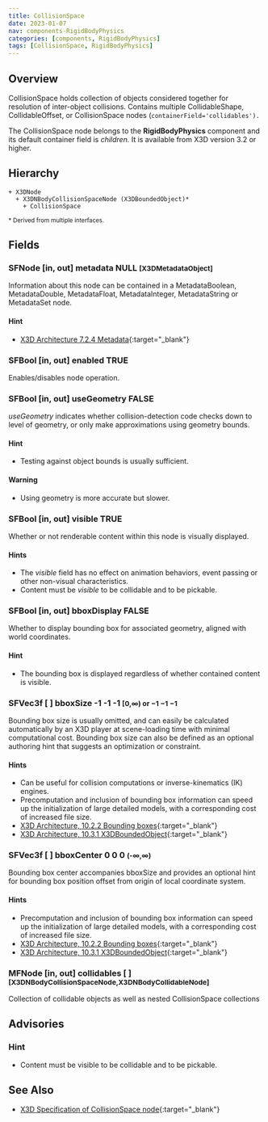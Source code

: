 ```yaml
---
title: CollisionSpace
date: 2023-01-07
nav: components-RigidBodyPhysics
categories: [components, RigidBodyPhysics]
tags: [CollisionSpace, RigidBodyPhysics]
---
```

<style>
.post h3 {
  word-spacing: 0.2em;
}
</style>

## Overview

CollisionSpace holds collection of objects considered together for resolution of inter-object collisions. Contains multiple CollidableShape, CollidableOffset, or CollisionSpace nodes (`containerField='collidables').`

The CollisionSpace node belongs to the **RigidBodyPhysics** component and its default container field is *children.* It is available from X3D version 3.2 or higher.

## Hierarchy

```
+ X3DNode
  + X3DNBodyCollisionSpaceNode (X3DBoundedObject)*
    + CollisionSpace
```

<small>\* Derived from multiple interfaces.</small>

## Fields

### SFNode [in, out] **metadata** NULL <small>[X3DMetadataObject]</small>

Information about this node can be contained in a MetadataBoolean, MetadataDouble, MetadataFloat, MetadataInteger, MetadataString or MetadataSet node.

#### Hint

- [X3D Architecture 7.2.4 Metadata](https://www.web3d.org/specifications/X3Dv4Draft/ISO-IEC19775-1v4-CD1/Part01/components/core.html#Metadata){:target="_blank"}

### SFBool [in, out] **enabled** TRUE

Enables/disables node operation.

### SFBool [in, out] **useGeometry** FALSE

*useGeometry* indicates whether collision-detection code checks down to level of geometry, or only make approximations using geometry bounds.

#### Hint

- Testing against object bounds is usually sufficient.

#### Warning

- Using geometry is more accurate but slower.

### SFBool [in, out] **visible** TRUE

Whether or not renderable content within this node is visually displayed.

#### Hints

- The *visible* field has no effect on animation behaviors, event passing or other non-visual characteristics.
- Content must be *visible* to be collidable and to be pickable.

### SFBool [in, out] **bboxDisplay** FALSE

Whether to display bounding box for associated geometry, aligned with world coordinates.

#### Hint

- The bounding box is displayed regardless of whether contained content is visible.

### SFVec3f [ ] **bboxSize** -1 -1 -1 <small>[0,∞) or −1 −1 −1</small>

Bounding box size is usually omitted, and can easily be calculated automatically by an X3D player at scene-loading time with minimal computational cost. Bounding box size can also be defined as an optional authoring hint that suggests an optimization or constraint.

#### Hints

- Can be useful for collision computations or inverse-kinematics (IK) engines.
- Precomputation and inclusion of bounding box information can speed up the initialization of large detailed models, with a corresponding cost of increased file size.
- [X3D Architecture, 10.2.2 Bounding boxes](https://www.web3d.org/specifications/X3Dv4Draft/ISO-IEC19775-1v4-CD1/Part01/components/grouping.html#BoundingBoxes){:target="_blank"}
- [X3D Architecture, 10.3.1 X3DBoundedObject](https://www.web3d.org/specifications/X3Dv4Draft/ISO-IEC19775-1v4-CD1/Part01/components/grouping.html#X3DBoundedObject){:target="_blank"}

### SFVec3f [ ] **bboxCenter** 0 0 0 <small>(-∞,∞)</small>

Bounding box center accompanies bboxSize and provides an optional hint for bounding box position offset from origin of local coordinate system.

#### Hints

- Precomputation and inclusion of bounding box information can speed up the initialization of large detailed models, with a corresponding cost of increased file size.
- [X3D Architecture, 10.2.2 Bounding boxes](https://www.web3d.org/specifications/X3Dv4Draft/ISO-IEC19775-1v4-CD1/Part01/components/grouping.html#BoundingBoxes){:target="_blank"}
- [X3D Architecture, 10.3.1 X3DBoundedObject](https://www.web3d.org/specifications/X3Dv4Draft/ISO-IEC19775-1v4-CD1/Part01/components/grouping.html#X3DBoundedObject){:target="_blank"}

### MFNode [in, out] **collidables** [ ] <small>[X3DNBodyCollisionSpaceNode,X3DNBodyCollidableNode]</small>

Collection of collidable objects as well as nested CollisionSpace collections

## Advisories

### Hint

- Content must be visible to be collidable and to be pickable.

## See Also

- [X3D Specification of CollisionSpace node](https://www.web3d.org/documents/specifications/19775-1/V4.0/Part01/components/rigidBodyPhysics.html#CollisionSpace){:target="_blank"}

